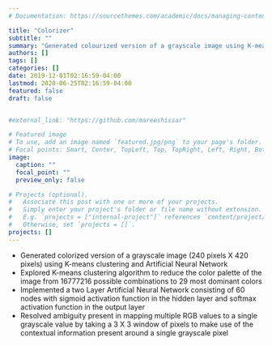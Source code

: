 ```yaml
---
# Documentation: https://sourcethemes.com/academic/docs/managing-content/

title: "Colorizer"
subtitle: ""
summary: "Generated colourized version of a grayscale image using K-means clustering and Artificial Neural Network"
authors: []
tags: []
categories: []
date: 2019-12-01T02:16:59-04:00
lastmod: 2020-06-25T02:16:59-04:00
featured: false
draft: false


#external_link: "https://github.com/mareeshissar" 

# Featured image
# To use, add an image named `featured.jpg/png` to your page's folder.
# Focal points: Smart, Center, TopLeft, Top, TopRight, Left, Right, BottomLeft, Bottom, BottomRight.
image:
  caption: ""
  focal_point: ""
  preview_only: false

# Projects (optional).
#   Associate this post with one or more of your projects.
#   Simply enter your project's folder or file name without extension.
#   E.g. `projects = ["internal-project"]` references `content/project/deep-learning/index.md`.
#   Otherwise, set `projects = []`.
projects: []
---
```

- Generated colorized version of a grayscale image (240 pixels X 420 pixels) using K-means clustering and Artificial Neural Network
- Explored K-means clustering algorithm to reduce the color palette of the image from 16777216 possible combinations to 29 most dominant colors
- Implemented a two Layer Artificial Neural Network consisting of 60 nodes with sigmoid activation function in the hidden layer and softmax activation function in the output layer
- Resolved ambiguity present in mapping multiple RGB values to a single grayscale value by taking a 3 X 3 window of pixels to make use of the contextual information present around a single grayscale pixel